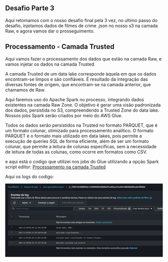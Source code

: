 
## Desafio Parte 3

Aqui retomamos com o nosso desafio final pela 3 vez, no ultimo passo do desafio, injetamos dados de filmes de crime .json no nosso s3 na camada Raw, e agora vamos dar o prosseguimento.

## Processamento -  Camada Trusted

Aqui vamos fazer o processamento dos dados que estão na camada Raw, e vamos injetar os dados na camada Trusted.

A camada Trusted de um data lake corresponde àquela em que os dados encontram-se limpos e são confiáveis. É resultado da integração das diversas fontes de origem, que encontram-se na camada anterior, que chamamos de Raw.

Aqui faremos uso do Apache Spark no processo, integrando dados existentes na camada Raw Zone. O objetivo é gerar uma visão padronizada dos dados, persistida no S3,  compreendendo a Trusted Zone do data lake.  Nossos jobs Spark serão criados por meio do AWS Glue.

Todos os dados serão persistidos na Trusted no formato PARQUET, que é um formato colunar, otimizado para processamento analítico.  O formato PARQUET é o formato mais utilizado em data lakes, pois permite a execução de queries SQL de forma eficiente, além de ser um formato colunar, que permite a leitura de colunas específicas, sem a necessidade de leitura de todas as colunas, como ocorre em formatos como CSV.

e aqui está o codigo que utilizei nos jobs do Glue utilizando a opção Spark script editor: [Processamento na camada Trusted](https://github.com/CarlosRyan07/Programa-Bolsas-CompassUOL/blob/main/Sprint_9/Desafio_Parte_3/ingestaoTrusted.py)

Aqui os logs do codigo:

![Logs](https://github.com/CarlosRyan07/Programa-Bolsas-CompassUOL/blob/main/Sprint_9/Desafio_Parte_3/Evidencias/Logs_Processamento_Trusted.png)

